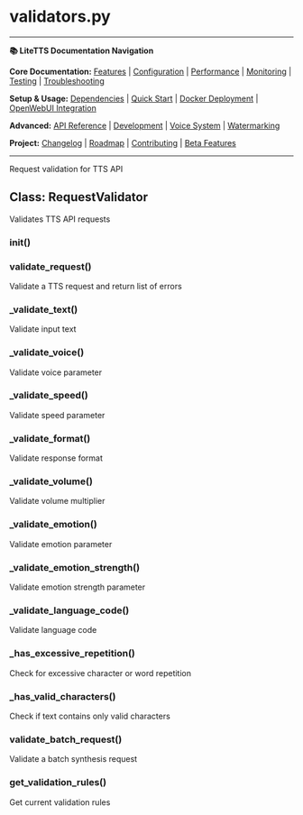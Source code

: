 # validators.py

---
**📚 LiteTTS Documentation Navigation**

**Core Documentation:** [Features](../../../../../FEATURES.md) | [Configuration](../../../../../CONFIGURATION.md) | [Performance](../../../../../PERFORMANCE.md) | [Monitoring](../../../../../MONITORING.md) | [Testing](../../../../../TESTING.md) | [Troubleshooting](../../../../../TROUBLESHOOTING.md)

**Setup & Usage:** [Dependencies](../../../../../DEPENDENCIES.md) | [Quick Start](../../../../../usage/QUICK_START_COMMANDS.md) | [Docker Deployment](../../../../../usage/DOCKER-DEPLOYMENT.md) | [OpenWebUI Integration](../../../../../usage/OPENWEBUI-INTEGRATION.md)

**Advanced:** [API Reference](../../../../API_REFERENCE.md) | [Development](../../../../../development/README.md) | [Voice System](../../../../../voices/README.md) | [Watermarking](../../../../../WATERMARKING.md)

**Project:** [Changelog](../../../../../CHANGELOG.md) | [Roadmap](../../../../../ROADMAP.md) | [Contributing](../../../../../CONTRIBUTIONS.md) | [Beta Features](../../../../../BETA_FEATURES.md)

---


Request validation for TTS API


## Class: RequestValidator

Validates TTS API requests

### __init__()

### validate_request()

Validate a TTS request and return list of errors

### _validate_text()

Validate input text

### _validate_voice()

Validate voice parameter

### _validate_speed()

Validate speed parameter

### _validate_format()

Validate response format

### _validate_volume()

Validate volume multiplier

### _validate_emotion()

Validate emotion parameter

### _validate_emotion_strength()

Validate emotion strength parameter

### _validate_language_code()

Validate language code

### _has_excessive_repetition()

Check for excessive character or word repetition

### _has_valid_characters()

Check if text contains only valid characters

### validate_batch_request()

Validate a batch synthesis request

### get_validation_rules()

Get current validation rules

